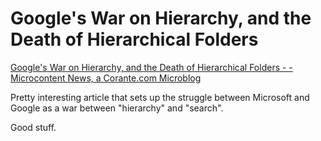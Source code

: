 Google's War on Hierarchy, and the Death of Hierarchical Folders
=========================================

[Google's War on Hierarchy, and the Death of Hierarchical Folders - - Microcontent News, a Corante.com Microblog](http://www.microcontentnews.com/articles/deathofhierarchy.htm)

Pretty interesting article that sets up the struggle between Microsoft and Google as a war between "hierarchy" and "search".

Good stuff.
